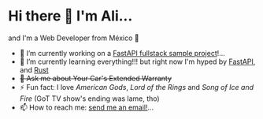 # Hi there 👋 I'm Ali...

and I'm a Web Developer from México 🤠

- 🔭 I’m currently working on a [FastAPI fullstack sample project](https://github.com/alimaldonado/cleanings-app)!...
- 🌱 I’m currently learning everything!!! but right now I'm hyped by [FastAPI](https://github.com/tiangolo/fastapi), and [Rust](https://github.com/rust-lang/rust)
- ~~💬 Ask me about Your Car's Extended Warranty~~
- ⚡ Fun fact: I love *American Gods*, *Lord of the Rings* and  *Song of Ice and Fire* (GoT TV show's ending was lame, tho)
- 📫 How to reach me: [send me an email!](mailto:alimaldonado1995@protonmail.com)...
<!--
**alimaldonado/alimaldonado** is a ✨ _special_ ✨ repository because its `README.md` (this file) appears on your GitHub profile.

Here are some ideas to get you started:

- 🔭 I’m currently working on ...
- 🌱 I’m currently learning ...
- 👯 I’m looking to collaborate on ...
- 🤔 I’m looking for help with ...
- 💬 Ask me about ...
- 📫 How to reach me: ...
- 😄 Pronouns: ...
- ⚡ Fun fact: ...

-->